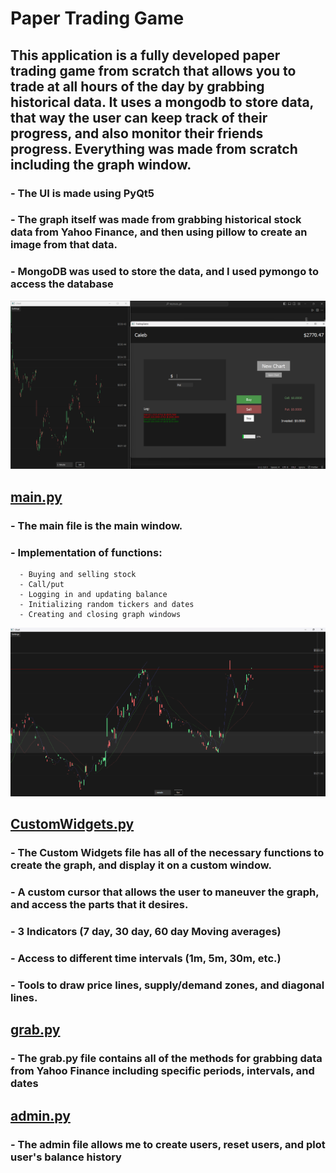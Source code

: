 # Paper Trading Game
## This application is a fully developed paper trading game from scratch that allows you to trade at all hours of the day by grabbing historical data. It uses a mongodb to store data, that way the user can keep track of their progress, and also monitor their friends progress. Everything was made from scratch including the graph window.
###   - The UI is made using PyQt5
###   - The graph itself was made from grabbing historical stock data from Yahoo Finance, and then using pillow to create an image from that data.
###   - MongoDB was used to store the data, and I used pymongo to access the database

![main](noInd.png)
## [main.py](main.py)
###   - The main file is the main window.
###   - Implementation of functions:
      - Buying and selling stock
      - Call/put
      - Logging in and updating balance
      - Initializing random tickers and dates
      - Creating and closing graph windows

![graph](graph.png)
## [CustomWidgets.py](CustomWidgets.py)
###   - The Custom Widgets file has all of the necessary functions to create the graph, and display it on a custom window.
###   - A custom cursor that allows the user to maneuver the graph, and access the parts that it desires.
###   - 3 Indicators (7 day, 30 day, 60 day Moving averages)
###   - Access to different time intervals (1m, 5m, 30m, etc.)
###   - Tools to draw price lines, supply/demand zones, and diagonal lines.
## [grab.py](grab.py)
###   - The grab.py file contains all of the methods for grabbing data from Yahoo Finance including specific periods, intervals, and dates
## [admin.py](admin.py)
###   - The admin file allows me to create users, reset users, and plot user's balance history
